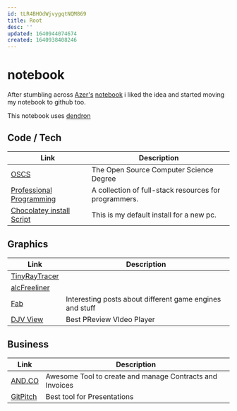 ```yaml
---
id: tLR4BHOdWjvygqtNQM869
title: Root
desc: ''
updated: 1640944074674
created: 1640938408246
---
```

# notebook

After stumbling across [Azer's](https://github.com/azer) [notebook](https://github.com/azer/notebook) i liked the idea and started moving my notebook to github too.

This notebook uses [dendron](https://www.dendron.so/)

## Code / Tech
| Link                                   | Description |
| -------------------------------------- | ----------- |
| [OSCS](https://github.com/ForrestKnight/open-source-cs) | The Open Source Computer Science Degree | 
| [Professional Programming](https://github.com/charlax/professional-programming) | A collection of full-stack resources for programmers. |
| [Chocolatey install Script](https://github.com/BigHoss/chocolatey-scripts)  | This is my default install for a new pc.  |

## Graphics
| Link | Description |
| -----| ----------- |
| [TinyRayTracer](https://github.com/ssloy/tinyraytracer) | |
| [alcFreeliner](https://github.com/maxdee/alc_freeliner) | |
| [Fab](http://fabiensanglard.net/) | Interesting posts about different game engines and stuff |
| [DJV View](http://djv.sourceforge.net/) | Best PReview VIdeo Player|


## Business
| Link                                   | Description |
| -------------------------------------- | ----------- |
| [AND.CO](http://www.and.co)                   | Awesome Tool to create and manage Contracts and Invoices |
| [GitPitch](https://gitpitch.com/) | Best tool for Presentations |
